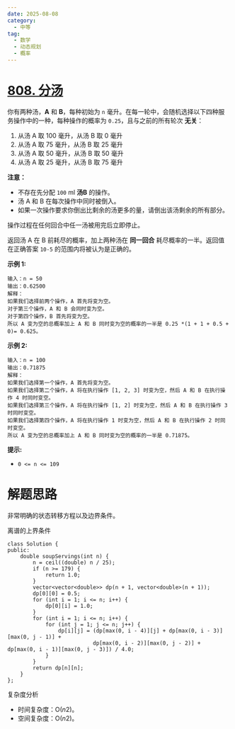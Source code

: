 ```yaml
---
date: 2025-08-08
category:
  - 中等
tag:
  - 数学
  - 动态规划
  - 概率
---
```


# [808. 分汤](https://leetcode.cn/problems/soup-servings/)

你有两种汤，**A** 和 **B**，每种初始为 `n` 毫升。在每一轮中，会随机选择以下四种服务操作中的一种，每种操作的概率为 `0.25`，且与之前的所有轮次 **无关**：

1. 从汤 A 取 100 毫升，从汤 B 取 0 毫升
2. 从汤 A 取 75 毫升，从汤 B 取 25 毫升
3. 从汤 A 取 50 毫升，从汤 B 取 50 毫升
4. 从汤 A 取 25 毫升，从汤 B 取 75 毫升

**注意：**

- 不存在先分配 `100` ml **汤B** 的操作。
- 汤 A 和 B 在每次操作中同时被倒入。
- 如果一次操作要求你倒出比剩余的汤更多的量，请倒出该汤剩余的所有部分。

操作过程在任何回合中任一汤被用完后立即停止。

返回汤 A 在 B 前耗尽的概率，加上两种汤在 **同一回合** 耗尽概率的一半。返回值在正确答案 `10-5` 的范围内将被认为是正确的。

 

**示例 1:**

```
输入：n = 50
输出：0.62500
解释：
如果我们选择前两个操作，A 首先将变为空。
对于第三个操作，A 和 B 会同时变为空。
对于第四个操作，B 首先将变为空。
所以 A 变为空的总概率加上 A 和 B 同时变为空的概率的一半是 0.25 *(1 + 1 + 0.5 + 0)= 0.625。
```

**示例 2:**

```
输入：n = 100
输出：0.71875
解释：
如果我们选择第一个操作，A 首先将变为空。
如果我们选择第二个操作，A 将在执行操作 [1, 2, 3] 时变为空，然后 A 和 B 在执行操作 4 时同时变空。
如果我们选择第三个操作，A 将在执行操作 [1, 2] 时变为空，然后 A 和 B 在执行操作 3 时同时变空。
如果我们选择第四个操作，A 将在执行操作 1 时变为空，然后 A 和 B 在执行操作 2 时同时变空。
所以 A 变为空的总概率加上 A 和 B 同时变为空的概率的一半是 0.71875。
```

**提示:**

- `0 <= n <= 109`

# 解题思路

非常明确的状态转移方程以及边界条件。

离谱的上界条件

```
class Solution {
public:
    double soupServings(int n) {
        n = ceil((double) n / 25);
        if (n >= 179) {
            return 1.0;
        }
        vector<vector<double>> dp(n + 1, vector<double>(n + 1));
        dp[0][0] = 0.5;
        for (int i = 1; i <= n; i++) {
            dp[0][i] = 1.0;
        }
        for (int i = 1; i <= n; i++) {
            for (int j = 1; j <= n; j++) {
                dp[i][j] = (dp[max(0, i - 4)][j] + dp[max(0, i - 3)][max(0, j - 1)] +
                           dp[max(0, i - 2)][max(0, j - 2)] + dp[max(0, i - 1)][max(0, j - 3)]) / 4.0;
            }
        }
        return dp[n][n];
    }
};
```

复杂度分析

- 时间复杂度：O(*n*2)。
- 空间复杂度：O(*n*2)。
